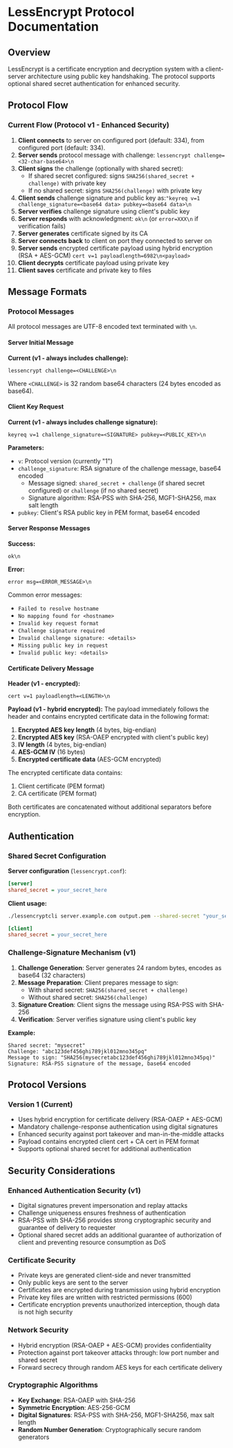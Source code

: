 # LessEncrypt Protocol Documentation

## Overview

LessEncrypt is a certificate encryption and decryption system with a client-server architecture using public key handshaking. The protocol supports optional shared secret authentication for enhanced security.

## Protocol Flow

### Current Flow (Protocol v1 - Enhanced Security)

1. **Client connects** to server on configured port (default: 334), from configured port (default: 334).
2. **Server sends** protocol message with challenge: `lessencrypt challenge=<32-char-base64>\n`
3. **Client signs** the challenge (optionally with shared secret):
   - If shared secret configured: signs `SHA256(shared_secret + challenge)` with private key
   - If no shared secret: signs `SHA256(challenge)` with private key
4. **Client sends** challenge signature and public key as:`"keyreq v=1 challenge_signature=<base64 data> pubkey=<base64 data>\n`
5. **Server verifies** challenge signature using client's public key
6. **Server responds** with acknowledgment: `ok\n` (or `error=XXX\n` if verification fails)
7. **Server generates** certificate signed by its CA
8. **Server connects back** to client on port they connected to server on
9. **Server sends** encrypted certificate payload using hybrid encryption (RSA + AES-GCM)
   `cert v=1 payloadlength=6982\n<payload>`
10. **Client decrypts** certificate payload using private key
11. **Client saves** certificate and private key to files

## Message Formats

### Protocol Messages

All protocol messages are UTF-8 encoded text terminated with `\n`.

#### Server Initial Message

**Current (v1 - always includes challenge):**

```
lessencrypt challenge=<CHALLENGE>\n
```

Where `<CHALLENGE>` is 32 random base64 characters (24 bytes encoded as base64).

#### Client Key Request

**Current (v1 - always includes challenge signature):**

```
keyreq v=1 challenge_signature=<SIGNATURE> pubkey=<PUBLIC_KEY>\n
```

**Parameters:**

- `v`: Protocol version (currently "1")
- `challenge_signature`: RSA signature of the challenge message, base64 encoded
  - Message signed: `shared_secret + challenge` (if shared secret configured) or `challenge` (if no shared secret)
  - Signature algorithm: RSA-PSS with SHA-256, MGF1-SHA256, max salt length
- `pubkey`: Client's RSA public key in PEM format, base64 encoded

#### Server Response Messages

**Success:**

```
ok\n
```

**Error:**

```
error msg=<ERROR_MESSAGE>\n
```

Common error messages:

- `Failed to resolve hostname`
- `No mapping found for <hostname>`
- `Invalid key request format`
- `Challenge signature required`
- `Invalid challenge signature: <details>`
- `Missing public key in request`
- `Invalid public key: <details>`

#### Certificate Delivery Message

**Header (v1 - encrypted):**

```
cert v=1 payloadlength=<LENGTH>\n
```

**Payload (v1 - hybrid encrypted):**
The payload immediately follows the header and contains encrypted certificate data in the following format:

1. **Encrypted AES key length** (4 bytes, big-endian)
2. **Encrypted AES key** (RSA-OAEP encrypted with client's public key)
3. **IV length** (4 bytes, big-endian)
4. **AES-GCM IV** (16 bytes)
5. **Encrypted certificate data** (AES-GCM encrypted)

The encrypted certificate data contains:

1. Client certificate (PEM format)
2. CA certificate (PEM format)

Both certificates are concatenated without additional separators before encryption.

## Authentication

### Shared Secret Configuration

**Server configuration** (`lessencrypt.conf`):

```ini
[server]
shared_secret = your_secret_here
```

**Client usage:**

```bash
./lessencryptcli server.example.com output.pem --shared-secret "your_secret_here"
```

```ini
[client]
shared_secret = your_secret_here
```

### Challenge-Signature Mechanism (v1)

1. **Challenge Generation**: Server generates 24 random bytes, encodes as base64 (32 characters)
2. **Message Preparation**: Client prepares message to sign:
   - With shared secret: `SHA256(shared_secret + challenge)`
   - Without shared secret: `SHA256(challenge)`
3. **Signature Creation**: Client signs the message using RSA-PSS with SHA-256
4. **Verification**: Server verifies signature using client's public key

**Example:**

```
Shared secret: "mysecret"
Challenge: "abc123def456ghi789jkl012mno345pq"
Message to sign: "SHA256(mysecretabc123def456ghi789jkl012mno345pq)"
Signature: RSA-PSS signature of the message, base64 encoded
```

## Protocol Versions

### Version 1 (Current)

- Uses hybrid encryption for certificate delivery (RSA-OAEP + AES-GCM)
- Mandatory challenge-response authentication using digital signatures
- Enhanced security against port takeover and man-in-the-middle attacks
- Payload contains encrypted client cert + CA cert in PEM format
- Supports optional shared secret for additional authentication

## Security Considerations

### Enhanced Authentication Security (v1)

- Digital signatures prevent impersonation and replay attacks
- Challenge uniqueness ensures freshness of authentication
- RSA-PSS with SHA-256 provides strong cryptographic security and guarantee of delivery to
  requester
- Optional shared secret adds an additional guarantee of authorization of client and
  preventing resource consumption as DoS

### Certificate Security

- Private keys are generated client-side and never transmitted
- Only public keys are sent to the server
- Certificates are encrypted during transmission using hybrid encryption
- Private key files are written with restricted permissions (600)
- Certificate encryption prevents unauthorized interception, though data is not high security

### Network Security

- Hybrid encryption (RSA-OAEP + AES-GCM) provides confidentiality
- Protection against port takeover attacks through: low port number and shared secret
- Forward secrecy through random AES keys for each certificate delivery

### Cryptographic Algorithms

- **Key Exchange**: RSA-OAEP with SHA-256
- **Symmetric Encryption**: AES-256-GCM
- **Digital Signatures**: RSA-PSS with SHA-256, MGF1-SHA256, max salt length
- **Random Number Generation**: Cryptographically secure random generators
